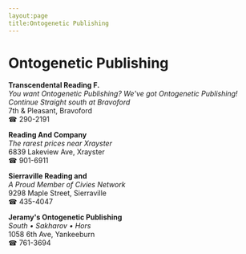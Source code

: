 ```yaml
---
layout:page
title:Ontogenetic Publishing
---
```

# Ontogenetic Publishing

**Transcendental Reading F.**  
_You want Ontogenetic Publishing? We've got Ontogenetic Publishing! 
Continue Straight south at Bravoford_  
7th & Pleasant, Bravoford  
☎ 290-2191



**Reading And Company**  
_The rarest prices near Xrayster_  
6839 Lakeview Ave, Xrayster  
☎ 901-6911



**Sierraville Reading and**  
_A Proud Member of Civies Network_  
9298 Maple Street, Sierraville  
☎ 435-4047



**Jeramy's Ontogenetic Publishing**  
_South • Sakharov • Hors_  
1058 6th Ave, Yankeeburn  
☎ 761-3694



